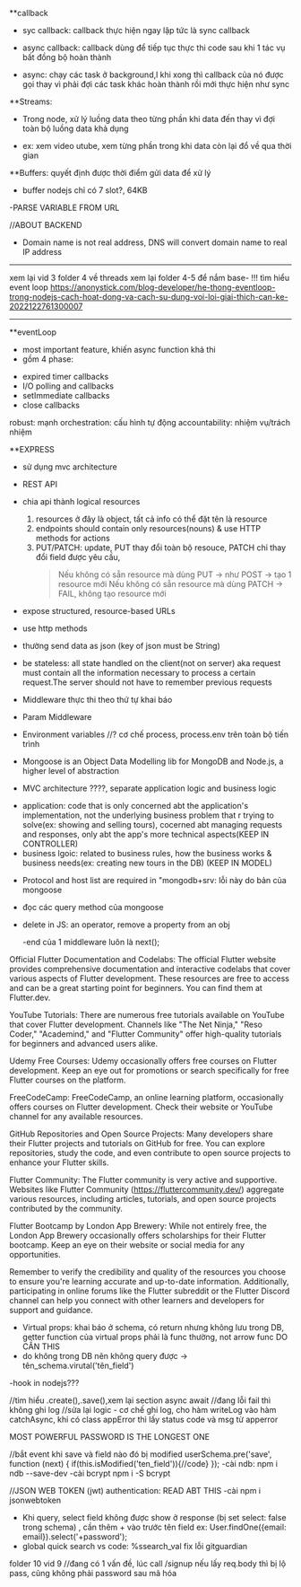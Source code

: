 \*\*callback

- syc callback: callback thực hiện ngay lập tức là sync callback
- async callback: callback dùng để tiếp tục thực thi code sau khi 1 tác vụ bất đồng bộ hoàn thành

- async: chạy các task ở background,l khi xong thì callback của nó được gọi thay vì phải đợi các task khác hoàn thành rồi mới thực hiện như sync

\*\*Streams:

- Trong node, xử lý luồng data theo từng phần khi data đến thay vì đợi toàn bộ luồng data khả dụng

* ex: xem video utube, xem từng phần trong khi data còn lại đổ về qua thời gian

\*\*Buffers: quyết định được thời điểm gửi data để xử lý

- buffer nodejs chỉ có 7 slot?, 64KB

-PARSE VARIABLE FROM URL

//ABOUT BACKEND

- Domain name is not real address, DNS will convert domain name to real IP address

---

xem lại vid 3 folder 4 về threads
xem lại folder 4-5 để nắm base-
!!! tìm hiểu event loop
https://anonystick.com/blog-developer/he-thong-eventloop-trong-nodejs-cach-hoat-dong-va-cach-su-dung-voi-loi-giai-thich-can-ke-2022122761300007

---

\*\*eventLoop

- most important feature, khiến async function khả thi
- gồm 4 phase:

* expired timer callbacks
* I/O polling and callbacks
* setImmediate callbacks
* close callbacks

robust: mạnh
orchestration: cấu hình tự động
accountability: nhiệm vụ/trách nhiệm

\*\*EXPRESS

- sử dụng mvc architecture

* REST API

- chia api thành logical resources

  1. resources ở đây là object, tất cả info có thể đặt tên là resource
  2. endpoints should contain only resources(nouns) & use HTTP methods for actions
  3. PUT/PATCH: update, PUT thay đổi toàn bộ resouce, PATCH chỉ thay đổi field được yêu cầu,
     > Nếu không có sẵn resource mà dùng PUT -> như POST -> tạo 1 resource mới
     > Nếu không có sẵn resource mà dùng PATCH -> FAIL, không tạo resource mới

- expose structured, resource-based URLs
- use http methods
- thường send data as json (key of json must be String)
- be stateless: all state handled on the client(not on server) aka request must contain all the information necessary to process a certain request.The server should not have to remember previous requests

- Middleware thực thi theo thứ tự khai báo
- Param Middleware
- Environment variables
  //? cơ chế process, process.env trên toàn bộ tiến trình

- Mongoose is an Object Data Modelling lib for MongoDB and Node.js, a higher level of abstraction

- MVC architecture ????, separate application logic and business logic

* application: code that is only concerned abt the application's implementation, not the underlying business problem that r trying to solve(ex: showing and selling tours), cocerned abt managing requests and responses, only abt the app's more technical aspects(KEEP IN CONTROLLER)
* business lgoic: related to business rules, how the business works & business needs(ex: creating new tours in the DB) (KEEP IN MODEL)

- Protocol and host list are required in "mongodb+srv: lỗi này do bản của mongoose
- đọc các query method của mongoose

- delete in JS: an operator, remove a property from an obj

  -end của 1 middleware luôn là next();

Official Flutter Documentation and Codelabs: The official Flutter website provides comprehensive documentation and interactive codelabs that cover various aspects of Flutter development. These resources are free to access and can be a great starting point for beginners. You can find them at Flutter.dev.

YouTube Tutorials: There are numerous free tutorials available on YouTube that cover Flutter development. Channels like "The Net Ninja," "Reso Coder," "Academind," and "Flutter Community" offer high-quality tutorials for beginners and advanced users alike.

Udemy Free Courses: Udemy occasionally offers free courses on Flutter development. Keep an eye out for promotions or search specifically for free Flutter courses on the platform.

FreeCodeCamp: FreeCodeCamp, an online learning platform, occasionally offers courses on Flutter development. Check their website or YouTube channel for any available resources.

GitHub Repositories and Open Source Projects: Many developers share their Flutter projects and tutorials on GitHub for free. You can explore repositories, study the code, and even contribute to open source projects to enhance your Flutter skills.

Flutter Community: The Flutter community is very active and supportive. Websites like Flutter Community (https://fluttercommunity.dev/) aggregate various resources, including articles, tutorials, and open source projects contributed by the community.

Flutter Bootcamp by London App Brewery: While not entirely free, the London App Brewery occasionally offers scholarships for their Flutter bootcamp. Keep an eye on their website or social media for any opportunities.

Remember to verify the credibility and quality of the resources you choose to ensure you're learning accurate and up-to-date information. Additionally, participating in online forums like the Flutter subreddit or the Flutter Discord channel can help you connect with other learners and developers for support and guidance.

- Virtual props: khai báo ở schema, có return nhưng không lưu trong DB, getter function của virtual props phải là func thường, not arrow func DO CẦN THIS
- do không trong DB nên không query được
  -> tên_schema.virutal('tên_field')

-hook in nodejs???

//tìm hiểu .create(),.save(),xem lại section async await
//đang lỗi fail thì không ghi log
//sửa lại logic - cơ chế ghi log, cho hàm writeLog vào hàm catchAsync, khi có class appError thì lấy status code và msg từ apperror

MOST POWERFUL PASSWORD IS THE LONGEST ONE

//bắt event khi save và field nào đó bị modified
userSchema.pre('save', function (next) {
if(this.isModified('ten_field')){//code}
});
-cài ndb: npm i ndb --save-dev
-cài bcrypt npm i -S bcrypt

//JSON WEB TOKEN (jwt) authentication: READ ABT THIS
-cài npm i jsonwebtoken

- Khi query, select field không được show ở response (bị set select: false trong schema) , cần thêm + vào trước tên field
  ex: User.findOne({email: email}).select('+password');
- global quick search vs code: %ssearch_val
  fix lỗi gitguardian

folder 10 vid 9
//đang có 1 vấn đề, lúc call /signup nếu lấy req.body thì bị lộ pass, cũng không phải password sau mã hóa
